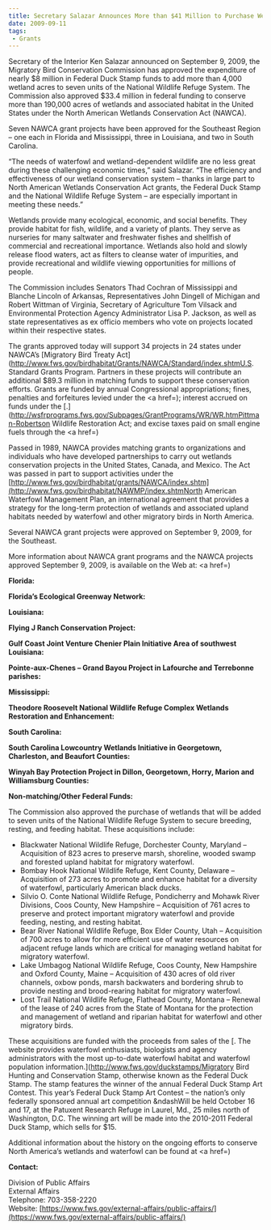 ```yaml
---
title: Secretary Salazar Announces More than $41 Million to Purchase Wetlands and Fund Grants for Migratory Waterfowl Habitat More than $7 Million in Waterfowl Habitat Grants Approved for Southeastern States
date: 2009-09-11
tags:
 - Grants
---
```


Secretary of the Interior Ken Salazar announced on September 9, 2009, the Migratory Bird Conservation Commission has approved the expenditure of nearly $8 million in Federal Duck Stamp funds to add more than 4,000 wetland acres to seven units of the National Wildlife Refuge System. The Commission also approved $33.4 million in federal funding to conserve more than 190,000 acres of wetlands and associated habitat in the United States under the North American Wetlands Conservation Act (NAWCA).

Seven NAWCA grant projects have been approved for the Southeast Region – one each in Florida and Mississippi, three in Louisiana, and two in South Carolina.

“The needs of waterfowl and wetland-dependent wildlife are no less great during these challenging economic times,” said Salazar. “The efficiency and effectiveness of our wetland conservation system – thanks in large part to North American Wetlands Conservation Act grants, the Federal Duck Stamp and the National Wildlife Refuge System – are especially important in meeting these needs.”

Wetlands provide many ecological, economic, and social benefits. They provide habitat for fish, wildlife, and a variety of plants. They serve as nurseries for many saltwater and freshwater fishes and shellfish of commercial and recreational importance. Wetlands also hold and slowly release flood waters, act as filters to cleanse water of impurities, and provide recreational and wildlife viewing opportunities for millions of people.

The Commission includes Senators Thad Cochran of Mississippi and Blanche Lincoln of Arkansas, Representatives John Dingell of Michigan and Robert Wittman of Virginia, Secretary of Agriculture Tom Vilsack and Environmental Protection Agency Administrator Lisa P. Jackson, as well as state representatives as ex officio members who vote on projects located within their respective states.

The grants approved today will support 34 projects in 24 states under NAWCA’s [Migratory Bird Treaty Act](http://www.fws.gov/birdhabitat/Grants/NAWCA/Standard/index.shtmU.S. Standard Grants Program</a>. Partners in these projects will contribute an additional $89.3 million in matching funds to support these conservation efforts. Grants are funded by annual Congressional appropriations; fines, penalties and forfeitures levied under the <a href=); interest accrued on funds under the [.](http://wsfrprograms.fws.gov/Subpages/GrantPrograms/WR/WR.htmPittman-Robertson Wildlife Restoration Act</a>; and excise taxes paid on small engine fuels through the <a href=)

Passed in 1989, NAWCA provides matching grants to organizations and individuals who have developed partnerships to carry out wetlands conservation projects in the United States, Canada, and Mexico. The Act was passed in part to support activities under the [http://www.fws.gov/birdhabitat/grants/NAWCA/index.shtm](http://www.fws.gov/birdhabitat/NAWMP/index.shtmNorth American Waterfowl Management Plan</a>, an international agreement that provides a strategy for the long-term protection of wetlands and associated upland habitats needed by waterfowl and other migratory birds in North America.</p> <p>Several NAWCA grant projects were approved on September 9, 2009, for the Southeast.</p> <p>More information about NAWCA grant programs and the NAWCA projects approved September 9, 2009, is available on the Web at: <a href=)

**Florida:**

**Florida’s Ecological Greenway Network:**

**Louisiana:**

**Flying J Ranch Conservation Project:** 

**Gulf Coast Joint Venture Chenier Plain Initiative Area of southwest Louisiana:**

**Pointe-aux-Chenes – Grand Bayou Project in Lafourche and Terrebonne parishes:**

**Mississippi:**

**Theodore Roosevelt National Wildlife Refuge Complex Wetlands Restoration and Enhancement:**

**South Carolina:**

**South Carolina Lowcountry Wetlands Initiative in Georgetown, Charleston, and Beaufort Counties:**

**Winyah Bay Protection Project in Dillon, Georgetown, Horry, Marion and Williamsburg Counties:** 

**Non-matching/Other Federal Funds:**

The Commission also approved the purchase of wetlands that will be added to seven units of the National Wildlife Refuge System to secure breeding, resting, and feeding habitat. These acquisitions include:

*   Blackwater National Wildlife Refuge, Dorchester County, Maryland – Acquisition of 823 acres to preserve marsh, shoreline, wooded swamp and forested upland habitat for migratory waterfowl.
*   Bombay Hook National Wildlife Refuge, Kent County, Delaware – Acquisition of 273 acres to promote and enhance habitat for a diversity of waterfowl, particularly American black ducks.
*   Silvio O. Conte National Wildlife Refuge, Pondicherry and Mohawk River Divisions, Coos County, New Hampshire – Acquisition of 761 acres to preserve and protect important migratory waterfowl and provide feeding, nesting, and resting habitat.
*   Bear River National Wildlife Refuge, Box Elder County, Utah – Acquisition of 700 acres to allow for more efficient use of water resources on adjacent refuge lands which are critical for managing wetland habitat for migratory waterfowl.
*   Lake Umbagog National Wildlife Refuge, Coos County, New Hampshire and Oxford County, Maine – Acquisition of 430 acres of old river channels, oxbow ponds, marsh backwaters and bordering shrub to provide nesting and brood-rearing habitat for migratory waterfowl.
*   Lost Trail National Wildlife Refuge, Flathead County, Montana – Renewal of the lease of 240 acres from the State of Montana for the protection and management of wetland and riparian habitat for waterfowl and other migratory birds.

These acquisitions are funded with the proceeds from sales of the [. The website provides waterfowl enthusiasts, biologists and agency administrators with the most up-to-date waterfowl habitat and waterfowl population information.](http://www.fws.gov/duckstamps/Migratory Bird Hunting and Conservation Stamp</a>, otherwise known as the Federal Duck Stamp. The stamp features the winner of the annual Federal Duck Stamp Art Contest. This year’s Federal Duck Stamp Art Contest – the nation’s only federally sponsored annual art competition &ndashWill be held October 16 and 17, at the Patuxent Research Refuge in Laurel, Md., 25 miles north of Washington, D.C. The winning art will be made into the 2010-2011 Federal Duck Stamp, which sells for $15.</p> <p>Additional information about the history on the ongoing efforts to conserve North America’s wetlands and waterfowl can be found at <a href=)

**Contact:**

Division of Public Affairs  
External Affairs  
Telephone: 703-358-2220  
Website: [https://www.fws.gov/external-affairs/public-affairs/](https://www.fws.gov/external-affairs/public-affairs/)
